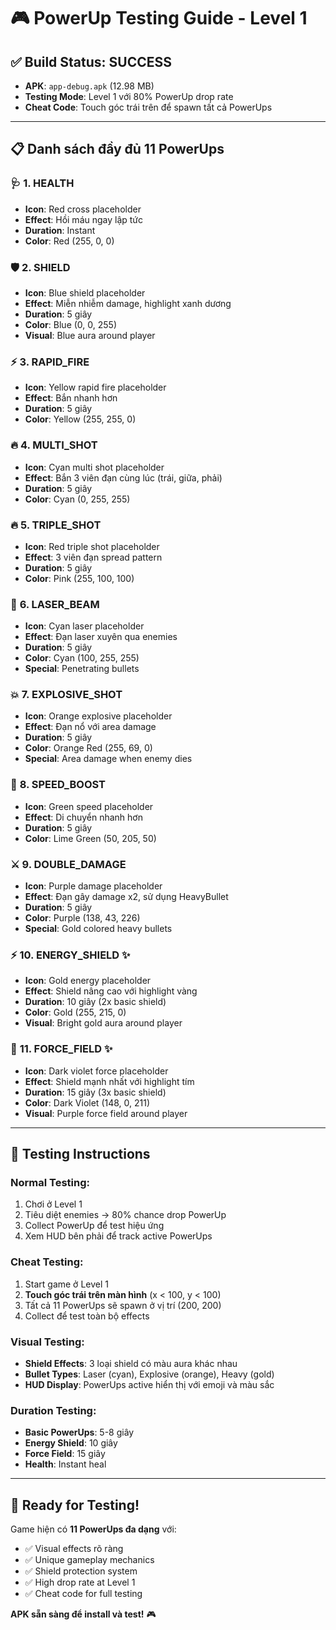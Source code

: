 # 🎮 PowerUp Testing Guide - Level 1

## ✅ Build Status: SUCCESS
- **APK**: `app-debug.apk` (12.98 MB)
- **Testing Mode**: Level 1 với 80% PowerUp drop rate
- **Cheat Code**: Touch góc trái trên để spawn tất cả PowerUps

---

## 📋 Danh sách đầy đủ 11 PowerUps

### 🩺 **1. HEALTH**
- **Icon**: Red cross placeholder
- **Effect**: Hồi máu ngay lập tức
- **Duration**: Instant
- **Color**: Red (255, 0, 0)

### 🛡️ **2. SHIELD** 
- **Icon**: Blue shield placeholder
- **Effect**: Miễn nhiễm damage, highlight xanh dương
- **Duration**: 5 giây
- **Color**: Blue (0, 0, 255)
- **Visual**: Blue aura around player

### ⚡ **3. RAPID_FIRE**
- **Icon**: Yellow rapid fire placeholder  
- **Effect**: Bắn nhanh hơn
- **Duration**: 5 giây
- **Color**: Yellow (255, 255, 0)

### 🔥 **4. MULTI_SHOT**
- **Icon**: Cyan multi shot placeholder
- **Effect**: Bắn 3 viên đạn cùng lúc (trái, giữa, phải)
- **Duration**: 5 giây  
- **Color**: Cyan (0, 255, 255)

### 🔥 **5. TRIPLE_SHOT**
- **Icon**: Red triple shot placeholder
- **Effect**: 3 viên đạn spread pattern
- **Duration**: 5 giây
- **Color**: Pink (255, 100, 100)

### 🔵 **6. LASER_BEAM**
- **Icon**: Cyan laser placeholder
- **Effect**: Đạn laser xuyên qua enemies
- **Duration**: 5 giây
- **Color**: Cyan (100, 255, 255)
- **Special**: Penetrating bullets

### 💥 **7. EXPLOSIVE_SHOT**
- **Icon**: Orange explosive placeholder
- **Effect**: Đạn nổ với area damage
- **Duration**: 5 giây
- **Color**: Orange Red (255, 69, 0)
- **Special**: Area damage when enemy dies

### 💨 **8. SPEED_BOOST**
- **Icon**: Green speed placeholder
- **Effect**: Di chuyển nhanh hơn
- **Duration**: 5 giây
- **Color**: Lime Green (50, 205, 50)

### ⚔️ **9. DOUBLE_DAMAGE**
- **Icon**: Purple damage placeholder
- **Effect**: Đạn gây damage x2, sử dụng HeavyBullet
- **Duration**: 5 giây
- **Color**: Purple (138, 43, 226)
- **Special**: Gold colored heavy bullets

### ⚡ **10. ENERGY_SHIELD** ✨
- **Icon**: Gold energy placeholder
- **Effect**: Shield nâng cao với highlight vàng
- **Duration**: 10 giây (2x basic shield)
- **Color**: Gold (255, 215, 0)
- **Visual**: Bright gold aura around player

### 🔮 **11. FORCE_FIELD** ✨
- **Icon**: Dark violet force placeholder  
- **Effect**: Shield mạnh nhất với highlight tím
- **Duration**: 15 giây (3x basic shield)
- **Color**: Dark Violet (148, 0, 211)
- **Visual**: Purple force field around player

---

## 🎯 Testing Instructions

### **Normal Testing:**
1. Chơi ở Level 1
2. Tiêu diệt enemies → 80% chance drop PowerUp
3. Collect PowerUp để test hiệu ứng
4. Xem HUD bên phải để track active PowerUps

### **Cheat Testing:**
1. Start game ở Level 1
2. **Touch góc trái trên màn hình** (x < 100, y < 100)
3. Tất cả 11 PowerUps sẽ spawn ở vị trí (200, 200)
4. Collect để test toàn bộ effects

### **Visual Testing:**
- **Shield Effects**: 3 loại shield có màu aura khác nhau
- **Bullet Types**: Laser (cyan), Explosive (orange), Heavy (gold)
- **HUD Display**: PowerUps active hiển thị với emoji và màu sắc

### **Duration Testing:**
- **Basic PowerUps**: 5-8 giây
- **Energy Shield**: 10 giây  
- **Force Field**: 15 giây
- **Health**: Instant heal

---

## 🚀 Ready for Testing!

Game hiện có **11 PowerUps đa dạng** với:
- ✅ Visual effects rõ ràng
- ✅ Unique gameplay mechanics  
- ✅ Shield protection system
- ✅ High drop rate at Level 1
- ✅ Cheat code for full testing

**APK sẵn sàng để install và test!** 🎮